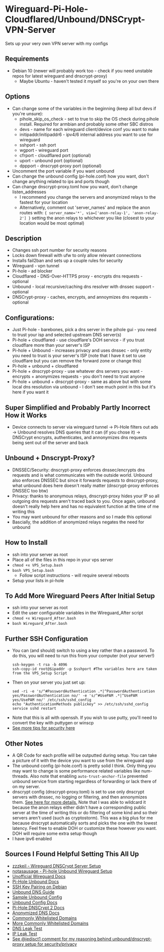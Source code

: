 # Wireguard-Pi-Hole-Cloudflared/Unbound/DNSCrypt-VPN-Server
Sets up your very own VPN server with my configs

## Requirements
* Debian 10 (newer will probably work too - check if you need unstable repos for latest wireguard and dnscrypt-proxy)
  * Maybe Ubuntu - haven't tested it myself so you're on your own there

## Options
* Can change some of the variables in the beginning (keep all but devs if you're unsure):
  * pihole_skip_os_check - set to true to skip the OS check during pihole install. Required for armbian and probably some other SBC distros
  * devs - name for each wireguard client/device conf you want to make
  * initipaddr/initipaddr6 - ipv4/6 internal address you want to use for wireguard
  * sshport - ssh port
  * wgport - wireguard port
  * cfrport - cloudflared port (optional)
  * uport - unbound port (optional)
  * dppport - dnscrypt-proxy port (optional)
* Uncomment the port variable if you want unbound
* Can change the unbound config (pi-hole.conf) how you want, don't change anything related to ips and ports though
* Can change dnscrypt-proxy.toml how you want, don't change listen_addresses
  * I recommend you change the servers and anonymized relays to the fastest for your location
  * Alternatively, comment out 'server_names' and replace the anon routes with: `{ server_name='*', via=['anon-relay-1', 'anon-relay-2'] }` setting the anon relays to whichever you like (closest to your location would be most optimal)

## Description
* Changes ssh port number for security reasons
* Locks down firewall with ufw to only allow relevant connections
* Installs fail2ban and sets up a couple rules for security
* Wireguard - vpn tunnel
* Pi-hole - ad blocker
* Cloudflared - DNS-Over-HTTPS proxy - encrypts dns requests - optional
* Unbound - local recursive/caching dns resolver with dnssec support - optional
* DNSCrypt-proxy - caches, encrypts, and annoymizes dns requests - optional

## Configurations:
* Just Pi-hole - barebones, pick a dns server in the pihole gui - you need to trust your isp and selected upstream DNS server(s)
* Pi-hole + cloudflared - use cloudflare's DOH service - if you trust cloudflare more than your server's ISP
* Pi-hole + Unbound - increases privacy and uses dnssec - only entity you need to trust is your server's ISP (note that I have it set to use cloudflare but you can remove the forward zone or change this)
* Pi-hole + unbound + cloudflared
* Pi-hole + dnscrypt-proxy - use whatever dns servers you want - encrypts + anonymizes requests - you don't need to trust anyone
* Pi-hole + unbound + dnscrypt-proxy - same as above but with some local dns resolution via unbound - I don't see much point in this but it's here if you want it

## Super Simplified and Probably Partly Incorrect How it Works 
* Device connects to server via wireguard tunnel -> Pi-Hole filters out ads -> Unbound resolves DNS queries that it can (if you chose it) -> DNSCrypt encrypts, authenticates, and annonymizes dns requests being sent out of the server and back

## Unbound + Dnscrypt-Proxy?
* DNSSEC/Security: dnscrypt-proxy enforces dnssec/encrypts dns requests and is what communicates with the outside world. Unbound also enforces DNSSEC but since it forwards requests to dnscrypt-proxy, what unbound does here doesn't really matter (dnscrypt-proxy enforces DNSSEC too btw)
* Privacy: thanks to anonymous relays, dnscrypt-proxy hides your IP so all outgoing dns requests aren't traced back to you. Once again, unbound doesn't really help here and has no equivalent function at the time of me writing this
* You may want unbound for other reasons and so I made this optional
* Bascially, the addition of anonymized relays negates the need for unbound

## How to Install
* ssh into your server as root
* Place all of the files in this repo in your vps server
* `chmod +x VPS_Setup.bash `
* `bash VPS_Setup.bash`
  * Follow script instructions - will require several reboots
* Setup your lists in pi-hole

## To Add More Wireguard Peers After Initial Setup
* ssh into your server as root
* Edit the user configurable variables in the Wireguard_After script
* `chmod +x Wireguard_After.bash `
* `bash Wireguard_After.bash`

## Further SSH Configuration
* You can (and should) switch to using a key rather than a password. To do this, you will need to run this from your computer (not your server!)
  ```
  ssh-keygen -t rsa -b 4096
  ssh-copy-id root@$ipaddr -p $sshport #The variables here are taken from the VPS_Setup Script
  ```
* Then on your server you just set up:
  ```
  sed -ri -e 's/^#PasswordAuthentication .*|^PasswordAuthentication yes/PasswordAuthentication no/' -e 's/^#UsePAM .*|^UsePAM yes/UsePAM no/' /etc/ssh/sshd_config
  echo "AuthenticationMethods publickey" >> /etc/ssh/sshd_config
  service sshd restart
  ```
* Note that this is all with openssh. If you wish to use putty, you'll need to convert the key with puttygen or winscp
* [See more tips for security here](https://github.com/BetterWayElectronics/secure-wireguard-implementation)

## Other Notes
* A QR Code for each profile will be outputted during setup. You can take a picture of it with the device you want to use from the wireguard app
* The unbound config (pi-hole.conf) is pretty solid I think. Only thing you may want to change is some performance related variables like num-threads. Also note that enabling `auto-trust-anchor-file` prevented unbound service from starting regardless of forwarding or lack there of on my server. 
* dnscrypt config (dnscrypt-proxy.toml) is set to use only dnscrypt servers with dnssec, no logging or filtering, and then annonymizes them. [See here for more details.](https://github.com/DNSCrypt/dnscrypt-proxy/wiki/Anonymized-DNS) Note that I was able to wildcard it because the anon relays either didn't have a corresponding public server at the time of writing this or do filtering of some kind and so their servers aren't used (such as cryptostorm). This was a big plus for me because dnscrypt automatically sorts and picks the one with the lowest latency. Feel free to enable DOH or customize these however you want. DOH will require some extra setup though
* I have ipv6 enabled

## Sources I Found Helpful Setting This All Up
* [zzzkeil - Wireguard DNSCrypt Server Setup](https://github.com/zzzkeil/Wireguard-DNScrypt-VPN-Server)
* [notasausage - Pi-hole Unbound Wireguard Setup](https://github.com/notasausage/pi-hole-unbound-wireguard)
* [Unofficial Wireguard Docs](https://github.com/pirate/wireguard-docs)
* [Pi-Hole Unbound Docs](https://docs.pi-hole.net/guides/unbound)
* [SSH Key Pairing on Debian](https://devconnected.com/how-to-set-up-ssh-keys-on-debian-10-buster)
* [Unbound DNS Guide](https://calomel.org/unbound_dns.html)
* [Sample Unbound Config](https://gist.github.com/MatthewVance/5051bf45cfed6e4a2a2ed9bb014bcd72)
* [Unbound Config Docs](https://nlnetlabs.nl/documentation/unbound/unbound.conf)
* [Pi-Hole DNSCrypt 2 Docs](https://github.com/pi-hole/pi-hole/wiki/DNSCrypt-2.0)
* [Anonymized DNS Docs](https://github.com/DNSCrypt/dnscrypt-proxy/wiki/Anonymized-DNS)
* [Commonly Whitelisted Domains](https://discourse.pi-hole.net/t/commonly-whitelisted-domains/212)
* [More Commonly Whitelisted Domains](https://github.com/anudeepND/whitelist)
* [DNS Leak Test](https://dnsleaktest.com)
* [IP Leak Test](https://ipleak.net)
* [See @jedisct1 comment for my reasoning behind unbound/dnscrypt-proxy setup for security/privacy](https://www.reddit.com/r/privacytoolsIO/comments/98ggn4/unbound_recursive_or_dnscrypt/e4h5sre?utm_source=share&utm_medium=web2x&context=3)

